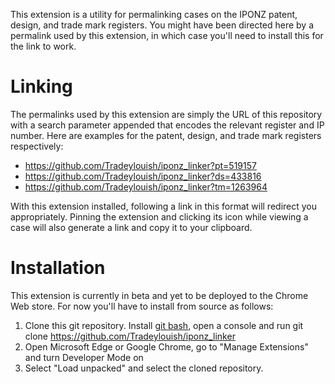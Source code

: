 This extension is a utility for permalinking cases on the IPONZ patent, design, and trade mark registers. You might have been directed here by a permalink used by this extension, in which case you'll need to install this for the link to work. 

# Linking
The permalinks used by this extension are simply the URL of this repository with a search parameter appended that encodes the relevant register and IP number. 
Here are examples for the patent, design, and trade mark registers respectively:
* https://github.com/Tradeylouish/iponz_linker?pt=519157
* https://github.com/Tradeylouish/iponz_linker?ds=433816
* https://github.com/Tradeylouish/iponz_linker?tm=1263964

With this extension installed, following a link in this format will redirect you appropriately. Pinning the extension and clicking its icon while viewing a case will also generate a link and copy it to your clipboard.

# Installation
This extension is currently in beta and yet to be deployed to the Chrome Web store. For now you'll have to install from source as follows:
1. Clone this git repository. Install [git bash](https://www.git-scm.com/downloads), open a console and run git clone https://github.com/Tradeylouish/iponz_linker
2. Open Microsoft Edge or Google Chrome, go to "Manage Extensions" and turn Developer Mode on
3. Select "Load unpacked" and select the cloned repository. 
